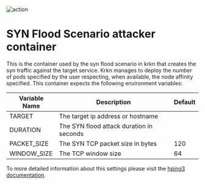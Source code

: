 ![action](https://github.com/krkn-chaos/krkn-syn-flood/actions/workflows/build.yaml/badge.svg)
# SYN Flood Scenario attacker container
This is the container used by the syn flood scenario in krkn that creates the syn traffic against the target service. Krkn manages to deploy the number of pods specified by the user respecting, when available, the node affinity specified.
This container expects the following environment variables:


|Variable Name | Description| Default |
|-------------| -----------|---------|
|TARGET       | The target ip address or hostname||
|DURATION     | The SYN flood attack duration in seconds||
|PACKET_SIZE  | The SYN TCP packet size in bytes|120|
|WINDOW_SIZE  | The TCP window size | 64|

To more detailed information about this settings please visit the [hping3 documentation](https://github.com/NullHypothesis/hping3).